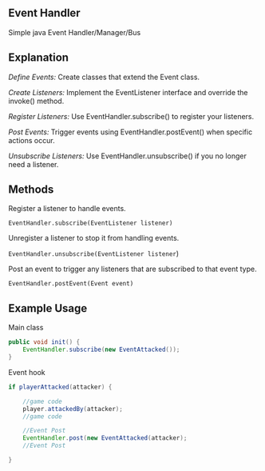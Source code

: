 ## Event Handler

Simple java Event Handler/Manager/Bus


## Explanation

*Define Events:* Create classes that extend the Event class.

*Create Listeners:* Implement the EventListener interface and override the invoke() method.

*Register Listeners:* Use EventHandler.subscribe() to register your listeners.

*Post Events:* Trigger events using EventHandler.postEvent() when specific actions occur.

*Unsubscribe Listeners:* Use EventHandler.unsubscribe() if you no longer need a listener.


## Methods

Register a listener to handle events.

``EventHandler.subscribe(EventListener listener)``

Unregister a listener to stop it from handling events.

``EventHandler.unsubscribe(EventListener listener``)

 Post an event to trigger any listeners that are subscribed to that event type.
 
``EventHandler.postEvent(Event event)``



## Example Usage

Main class

```java
public void init() {
    EventHandler.subscribe(new EventAttacked());
}
```

Event hook

```java
if playerAttacked(attacker) {

    //game code
    player.attackedBy(attacker);
    //game code

    //Event Post
    EventHandler.post(new EventAttacked(attacker);
    //Event Post

}
```
